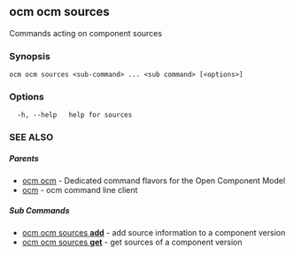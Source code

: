 ## ocm ocm sources

Commands acting on component sources

### Synopsis

```
ocm ocm sources <sub-command> ... <sub command> [<options>]
```

### Options

```
  -h, --help   help for sources
```

### SEE ALSO

##### Parents

* [ocm ocm](ocm_ocm.md)	 - Dedicated command flavors for the Open Component Model
* [ocm](ocm.md)	 - ocm command line client


##### Sub Commands

* [ocm ocm sources <b>add</b>](ocm_ocm_sources_add.md)	 - add source information to a component version
* [ocm ocm sources <b>get</b>](ocm_ocm_sources_get.md)	 - get sources of a component version


